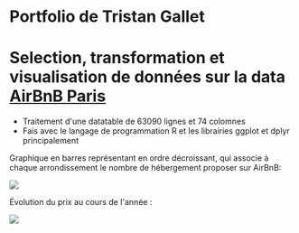 # Portfolio de Tristan Gallet

# Selection, transformation et visualisation de données sur la data [AirBnB Paris](http://insideairbnb.com/)

* Traitement d'une datatable de 63090 lignes et 74 colomnes  
* Fais avec le langage de programmation R et les librairies ggplot et dplyr principalement

Graphique en barres représentant en ordre décroissant, qui associe à chaque arrondissement le nombre de hébergement proposer sur AirBnB:

![](https://github.com/Tristan-Gallet/Tristan_Gallet/blob/main/plot1.png?raw=true)

Évolution du prix au cours de l'année :

![](https://github.com/Tristan-Gallet/Tristan_Gallet/blob/main/plot2.png?raw=true)
